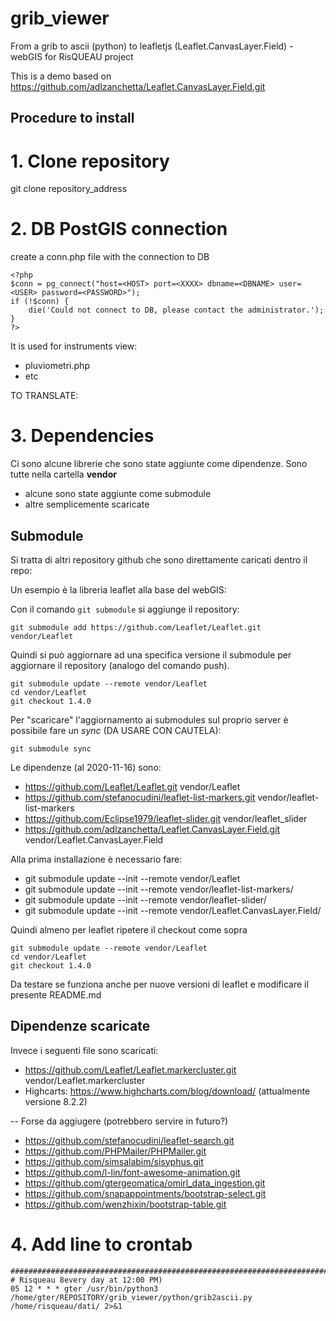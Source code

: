 # grib_viewer
From a grib to ascii (python) to leafletjs (Leaflet.CanvasLayer.Field) - webGIS for RisQUEAU project

This is a demo based on https://github.com/adlzanchetta/Leaflet.CanvasLayer.Field.git


## Procedure to install 

# 1. Clone repository 
git clone repository_address


# 2. DB PostGIS connection

create a conn.php file with the connection to DB

```
<?php 
$conn = pg_connect("host=<HOST> port=<XXXX> dbname=<DBNAME> user=<USER> password=<PASSWORD>");
if (!$conn) {
	die('Could not connect to DB, please contact the administrator.');
}
?>
```

It is used for instruments view: 

* pluviometri.php
* etc



TO TRANSLATE:

# 3. Dependencies
Ci sono alcune librerie che sono state aggiunte come dipendenze. Sono tutte nella cartella **vendor**


- alcune sono state aggiunte come submodule
- altre semplicemente scaricate


Submodule
-----------------------------------------------------
 Si tratta di altri repository github che sono direttamente caricati dentro il repo:

Un esempio è la libreria leaflet alla base del webGIS:

Con il comando ```git submodule```  si aggiunge il repository: 

```
git submodule add https://github.com/Leaflet/Leaflet.git vendor/Leaflet
```


Quindi si può aggiornare ad una specifica versione il submodule per aggiornare il repository (analogo del comando push).

```
git submodule update --remote vendor/Leaflet
cd vendor/Leaflet
git checkout 1.4.0
```

Per "scaricare" l'aggiornamento ai submodules sul proprio server è possibile fare un *sync* (DA USARE CON CAUTELA): 

```
git submodule sync
```



Le dipendenze (al 2020-11-16) sono:

* https://github.com/Leaflet/Leaflet.git vendor/Leaflet
* https://github.com/stefanocudini/leaflet-list-markers.git vendor/leaflet-list-markers
* https://github.com/Eclipse1979/leaflet-slider.git vendor/leaflet_slider
* https://github.com/adlzanchetta/Leaflet.CanvasLayer.Field.git vendor/Leaflet.CanvasLayer.Field


Alla prima installazione è necessario fare:

* git submodule update --init --remote vendor/Leaflet
* git submodule update --init --remote vendor/leaflet-list-markers/
* git submodule update --init --remote vendor/leaflet-slider/
* git submodule update --init --remote vendor/Leaflet.CanvasLayer.Field/


Quindi almeno per leaflet ripetere il checkout come sopra
```
git submodule update --remote vendor/Leaflet
cd vendor/Leaflet
git checkout 1.4.0
```

Da testare se funziona anche per nuove versioni di leaflet e modificare il presente README.md


Dipendenze scaricate
------------------------------------------------------------------------------------

Invece i seguenti file sono scaricati: 

* https://github.com/Leaflet/Leaflet.markercluster.git vendor/Leaflet.markercluster
* Highcarts: https://www.highcharts.com/blog/download/ (attualmente versione 8.2.2)



--
Forse da aggiugere (potrebbero servire in futuro?)

* https://github.com/stefanocudini/leaflet-search.git
* https://github.com/PHPMailer/PHPMailer.git
* https://github.com/simsalabim/sisyphus.git
* https://github.com/l-lin/font-awesome-animation.git
* https://github.com/gtergeomatica/omirl_data_ingestion.git
* https://github.com/snapappointments/bootstrap-select.git
* https://github.com/wenzhixin/bootstrap-table.git


# 4. Add line to crontab

```
###################################################################################
# Risqueau 8every day at 12:00 PM)
05 12 * * * gter /usr/bin/python3 /home/gter/REPOSITORY/grib_viewer/python/grib2ascii.py /home/risqueau/dati/ 2>&1
```
